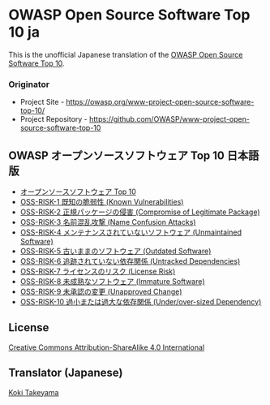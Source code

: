 # OWASP Open Source Software Top 10 ja

This is the unofficial Japanese translation of the [OWASP Open Source Software Top 10](https://github.com/OWASP/www-project-open-source-software-top-10).

### Originator

- Project Site - <https://owasp.org/www-project-open-source-software-top-10/>
- Project Repository - <https://github.com/OWASP/www-project-open-source-software-top-10>

## OWASP オープンソースソフトウェア Top 10 日本語版

* [オープンソースソフトウェア Top 10](Document/index.md)
* [OSS-RISK-1 既知の脆弱性 (Known Vulnerabilities)](Document/0-1-risks/OSS1-Known-Vulnerabilities.md)
* [OSS-RISK-2 正規パッケージの侵害 (Compromise of Legitimate Package)](Document/0-1-risks/OSS2-Compromise-Legitimate-Package.md)
* [OSS-RISK-3 名前混乱攻撃 (Name Confusion Attacks)](Document/0-1-risks/OSS3-Name-Confusion-Attack.md)
* [OSS-RISK-4 メンテナンスされていないソフトウェア (Unmaintained Software)](Document/0-1-risks/OSS4-Unmaintained-Software.md)
* [OSS-RISK-5 古いままのソフトウェア (Outdated Software)](Document/0-1-risks/OSS5-Outdated-Software.md)
* [OSS-RISK-6 追跡されていない依存関係 (Untracked Dependencies)](Document/0-1-risks/OSS6-Untracked-Dependencies.md)
* [OSS-RISK-7 ライセンスのリスク (License Risk)](Document/0-1-risks/OSS7-License-Regulatory-Risks.md)
* [OSS-RISK-8 未成熟なソフトウェア (Immature Software)](Document/0-1-risks/OSS8-Immature-Software.md)
* [OSS-RISK-9 未承認の変更 (Unapproved Change)](Document/0-1-risks/OSS9-Unapproved-Change.md)
* [OSS-RISK-10 過小または過大な依存関係 (Under/over-sized Dependency)](Document/0-1-risks/OSS10-UnderOversized-Dependency.md)

## License

[Creative Commons Attribution-ShareAlike 4.0 International](https://creativecommons.org/licenses/by-sa/4.0/)

## Translator (Japanese)

[Koki Takeyama](https://github.com/coky-t)
